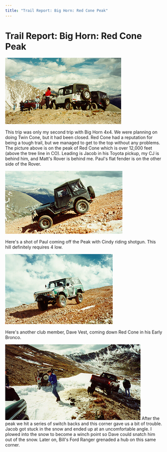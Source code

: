 ```yaml
---
title: "Trail Report: Big Horn: Red Cone Peak"
---
```

# Trail Report: Big Horn: Red Cone Peak

![Big Horn 4x4](../../img/terry/trail/bhrc1.jpg)

This trip was only my second trip with Big Horn 4x4. We were planning on doing Twin Cone, but it had been closed. Red Cone had a reputation for being a tough trail, but we managed to get to the top without any problems. The picture above is on the peak of Red Cone which is over 12,000 feet (above the tree line in CO). Leading is Jacob in his Toyota pickup, my CJ is behind him, and Matt's Rover is behind me. Paul's flat fender is on the other side of the Rover.

![Paul's Flat Fender](../../img/terry/trail/bhrc2.jpg)

Here's a shot of Paul coming off the Peak with Cindy riding shotgun. This hill definitely requires 4 low.

![Dave's Early Bronco](../../img/terry/trail/bhrc4.jpg)

Here's another club member, Dave Vest, coming down Red Cone in his Early Bronco.

![Snow Bound](../../img/terry/trail/bhrc3.jpg) After the peak we hit a series of switch backs and this corner gave us a bit of trouble. Jacob got stuck in the snow and ended up at an uncomfortable angle. I plowed into the snow to become a winch point so Dave could snatch him out of the snow. Later on, Bill's Ford Ranger grenaded a hub on this same corner.